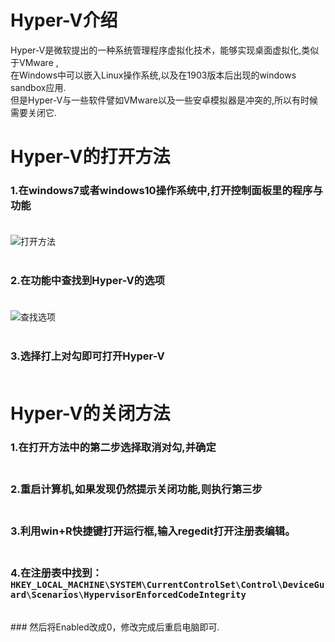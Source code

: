 # Hyper-V介绍
Hyper-V是微软提出的一种系统管理程序虚拟化技术，能够实现桌面虚拟化,类似于VMware ,<br>在Windows中可以嵌入Linux操作系统,以及在1903版本后出现的windows sandbox应用.<br>但是Hyper-V与一些软件譬如VMware以及一些安卓模拟器是冲突的,所以有时候需要关闭它.
# Hyper-V的打开方法
### 1.在windows7或者windows10操作系统中,打开控制面板里的程序与功能<br><br>
![打开方法](http://a1.qpic.cn/psb?/V10RGgSt4cM7cR/xtV3jjBnUzJTIHj63DjdbD7HRvfCjIYcURRusSLw8cM!/c/dFQBAAAAAAAA&ek=1&kp=1&pt=0&bo=cwSBAnMEgQIDGTw!&tl=1&vuin=283738217&tm=1553929200&sce=60-2-2&rf=0-0)<br><br>
### 2.在功能中查找到Hyper-V的选项<br><br>
![查找选项](http://a1.qpic.cn/psb?/V10RGgSt4cM7cR/GNBhmzGs1WGcUkQSBPllrIuYjSbi2x4mSi0Vqfm3YhY!/c/dMAAAAAAAAAA&ek=1&kp=1&pt=0&bo=lQGhAZUBoQEDGTw!&tl=1&vuin=283738217&tm=1553929200&sce=60-2-2&rf=0-0)<br><br>
### 3.选择打上对勾即可打开Hyper-V<br><br>
# Hyper-V的关闭方法
### 1.在打开方法中的第二步选择取消对勾,并确定<br><br>
### 2.重启计算机,如果发现仍然提示关闭功能,则执行第三步<br><br>
### 3.利用win+R快捷键打开运行框,输入regedit打开注册表编辑。<br><br>
### 4.在注册表中找到：<br>` HKEY_LOCAL_MACHINE\SYSTEM\CurrentControlSet\Control\DeviceGuard\Scenarios\HypervisorEnforcedCodeIntegrity `
<br>
### 然后将Enabled改成0，修改完成后重启电脑即可.<br>
